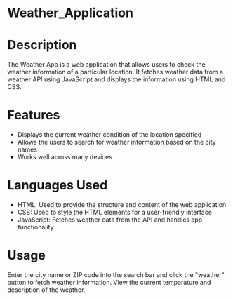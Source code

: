 # Weather_Application
# Description
The Weather App is a web application that allows users to check the weather information of a particular location. It fetches weather data from a weather API using JavaScript and displays the information using HTML and CSS.

# Features
+ Displays the current weather condition of the location specified
+ Allows the users to search for weather information based on the city names
+ Works well across many devices

# Languages Used
+ HTML: Used to provide the structure and content of the web application
+ CSS: Used to style the HTML elements for a user-friendly interface
+ JavaScript: Fetches weather data from the API and handles app functionality

# Usage
Enter the city name or ZIP code into the search bar and click the "weather" button to fetch weather information. View the current temparature and description of the weather.

